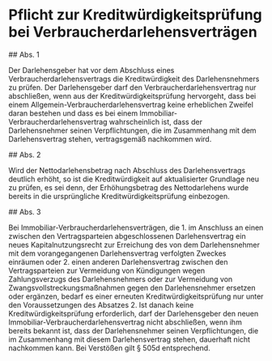 # Pflicht zur Kreditwürdigkeitsprüfung bei Verbraucherdarlehensverträgen



\#\# Abs. 1

 Der Darlehensgeber hat vor dem Abschluss eines Verbraucherdarlehensvertrags die Kreditwürdigkeit des Darlehensnehmers zu prüfen. Der Darlehensgeber darf den Verbraucherdarlehensvertrag nur abschließen, wenn aus der Kreditwürdigkeitsprüfung hervorgeht, dass bei einem Allgemein\-Verbraucherdarlehensvertrag keine erheblichen Zweifel daran bestehen und dass es bei einem Immobiliar\-Verbraucherdarlehensvertrag wahrscheinlich ist, dass der Darlehensnehmer seinen Verpflichtungen, die im Zusammenhang mit dem Darlehensvertrag stehen, vertragsgemäß nachkommen wird.

\#\# Abs. 2

 Wird der Nettodarlehensbetrag nach Abschluss des Darlehensvertrags deutlich erhöht, so ist die Kreditwürdigkeit auf aktualisierter Grundlage neu zu prüfen, es sei denn, der Erhöhungsbetrag des Nettodarlehens wurde bereits in die ursprüngliche Kreditwürdigkeitsprüfung einbezogen.

\#\# Abs. 3

 Bei Immobiliar\-Verbraucherdarlehensverträgen, die  1\.
 im Anschluss an einen zwischen den Vertragsparteien abgeschlossenen Darlehensvertrag ein neues Kapitalnutzungsrecht zur Erreichung des von dem Darlehensnehmer mit dem vorangegangenen Darlehensvertrag verfolgten Zweckes einräumen oder
 2\.
 einen anderen Darlehensvertrag zwischen den Vertragsparteien zur Vermeidung von Kündigungen wegen Zahlungsverzugs des Darlehensnehmers oder zur Vermeidung von Zwangsvollstreckungsmaßnahmen gegen den Darlehensnehmer ersetzen oder ergänzen,
bedarf es einer erneuten Kreditwürdigkeitsprüfung nur unter den Voraussetzungen des Absatzes 2\. Ist danach keine Kreditwürdigkeitsprüfung erforderlich, darf der Darlehensgeber den neuen Immobiliar\-Verbraucherdarlehensvertrag nicht abschließen, wenn ihm bereits bekannt ist, dass der Darlehensnehmer seinen Verpflichtungen, die im Zusammenhang mit diesem Darlehensvertrag stehen, dauerhaft nicht nachkommen kann. Bei Verstößen gilt § 505d entsprechend. 

